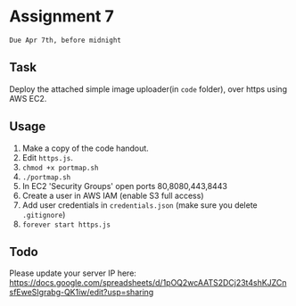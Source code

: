 # Assignment 7
`Due Apr 7th, before midnight`

## Task
Deploy the attached simple image uploader(in `code` folder), over https using
AWS EC2.

## Usage

1. Make a copy of the code handout.
2. Edit `https.js`.
3. `chmod +x portmap.sh`
4. `./portmap.sh`
5. In EC2 'Security Groups' open ports 80,8080,443,8443
6. Create a user in AWS IAM (enable S3 full access)
7. Add user credentials in `credentials.json` (make sure you delete `.gitignore`)
7. `forever start https.js`


## Todo
Please update your server IP here:
https://docs.google.com/spreadsheets/d/1pOQ2wcAATS2DCj23t4shKJZCnsfEweSIgrabg-QK1iw/edit?usp=sharing

